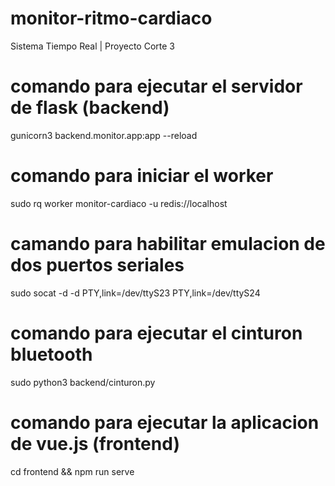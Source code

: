 # monitor-ritmo-cardiaco
Sistema Tiempo Real | Proyecto Corte 3

# comando para ejecutar el servidor de flask (backend)
gunicorn3 backend.monitor.app:app --reload

# comando para iniciar el worker
sudo rq worker monitor-cardiaco -u redis://localhost

# camando para habilitar emulacion de dos puertos seriales
sudo socat -d -d PTY,link=/dev/ttyS23 PTY,link=/dev/ttyS24

# comando para ejecutar el cinturon bluetooth
sudo python3 backend/cinturon.py

# comando para ejecutar la aplicacion de vue.js (frontend)
cd frontend && npm run serve
